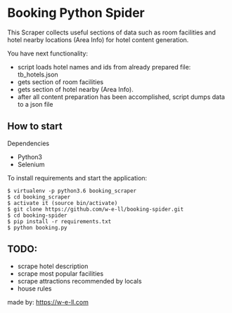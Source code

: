 # Booking Python Spider

This Scraper collects useful sections of data such as room facilities and hotel nearby locations (Area Info) for hotel content generation.

You have next functionality:
* script loads hotel names and ids from already prepared file: tb_hotels.json
* gets section of room facilities
* gets section of hotel nearby (Area Info).
* after all content preparation has been accomplished, script dumps data to a json file

## How to start
Dependencies

* Python3
* Selenium

To install requirements and start the application:

```
$ virtualenv -p python3.6 booking_scraper
$ cd booking_scraper
$ activate it (source bin/activate)
$ git clone https://github.com/w-e-ll/booking-spider.git
$ cd booking-spider
$ pip install -r requirements.txt
$ python booking.py
```

## TODO:
* scrape hotel description
* scrape most popular facilities
* scrape attractions recommended by locals
* house rules

made by: https://w-e-ll.com
